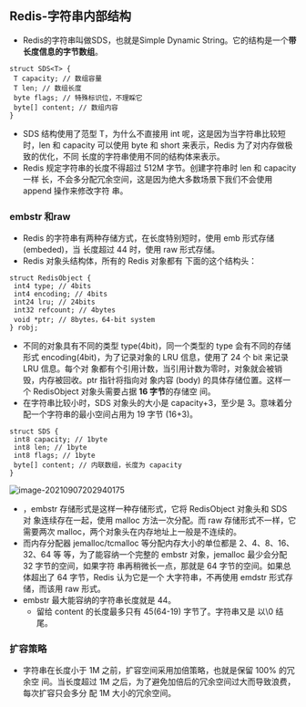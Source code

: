 ## Redis-字符串内部结构

* Redis的字符串叫做SDS，也就是Simple Dynamic String。它的结构是一个**带长度信息的字节数组**。

```
struct SDS<T> {
 T capacity; // 数组容量
 T len; // 数组长度
 byte flags; // 特殊标识位，不理睬它
 byte[] content; // 数组内容
}
```

* SDS 结构使用了范型 T，为什么不直接用 int 呢，这是因为当字符串比较短 时，len 和 capacity 可以使用 byte 和 short 来表示，Redis 为了对内存做极致的优化，不同 长度的字符串使用不同的结构体来表示。
* Redis 规定字符串的长度不得超过 512M 字节。创建字符串时 len 和 capacity 一样 长，不会多分配冗余空间，这是因为绝大多数场景下我们不会使用 append 操作来修改字符 串。

### embstr 和raw

* Redis 的字符串有两种存储方式，在长度特别短时，使用 emb 形式存储 (embeded)，当 长度超过 44 时，使用 raw 形式存储。
* Redis 对象头结构体，所有的 Redis 对象都有 下面的这个结构头：

```
struct RedisObject {
 int4 type; // 4bits
 int4 encoding; // 4bits
 int24 lru; // 24bits
 int32 refcount; // 4bytes
 void *ptr; // 8bytes，64-bit system
} robj;
```

* 不同的对象具有不同的类型 type(4bit)，同一个类型的 type 会有不同的存储形式 encoding(4bit)，为了记录对象的 LRU 信息，使用了 24 个 bit 来记录 LRU 信息。每个对 象都有个引用计数，当引用计数为零时，对象就会被销毁，内存被回收。ptr 指针将指向对 象内容 (body) 的具体存储位置。这样一个 RedisObject 对象头需要占据 **16 字节**的存储空 间。
* 在字符串比较小时，SDS 对象头的大小是 capacity+3，至少是 3。意味着分配一个字符串的最小空间占用为 19 字节 (16+3)。

```
struct SDS {
 int8 capacity; // 1byte
 int8 len; // 1byte
 int8 flags; // 1byte
 byte[] content; // 内联数组，长度为 capacity
}
```

![image-20210907202940175](https://cdn.jsdelivr.net/gh/ClareTung/ImageHostingService/img/image-20210907202940175.png)

* ，embstr 存储形式是这样一种存储形式，它将 RedisObject 对象头和 SDS 对 象连续存在一起，使用 malloc 方法一次分配。而 raw 存储形式不一样，它需要两次 malloc，两个对象头在内存地址上一般是不连续的。
* 而内存分配器 jemalloc/tcmalloc 等分配内存大小的单位都是 2、4、8、16、32、64 等 等，为了能容纳一个完整的 embstr 对象，jemalloc 最少会分配 32 字节的空间，如果字符 串再稍微长一点，那就是 64 字节的空间。如果总体超出了 64 字节，Redis 认为它是一个 大字符串，不再使用 emdstr 形式存储，而该用 raw 形式。
* embstr 最大能容纳的字符串长度就是 44。
  * 留给 content 的长度最多只有 45(64-19) 字节了。字符串又是 以\0 结尾。

### 扩容策略

* 字符串在长度小于 1M 之前，扩容空间采用加倍策略，也就是保留 100% 的冗余空 间。当长度超过 1M 之后，为了避免加倍后的冗余空间过大而导致浪费，每次扩容只会多分 配 1M 大小的冗余空间。

